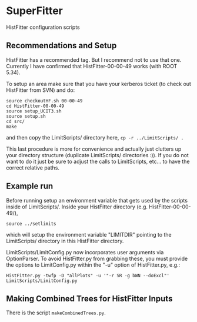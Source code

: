 # SuperFitter
HistFitter configuration scripts

## Recommendations and Setup
HistFitter has a recommended tag. But I recommend not to use that one. Currently I have confirmed that HistFitter-00-00-49 works (with ROOT 5.34).

To setup an area make sure that you have your kerberos ticket (to check out HistFitter from SVN) and do:

```
source checkoutHF.sh 00-00-49
cd HistFitter-00-00-49
source setup_UCIT3.sh
source setup.sh
cd src/
make
```
and then copy the LimitScripts/ directory here,
`cp -r ../LimitScripts/ .`

This last procedure is more for convenience and actually just clutters up your directory structure (duplicate LimitScripts/ directories :)). If you do not want to do it just be sure to adjust the calls to LimitScripts, etc... to have the correct relative paths. 

## Example run
Before running setup an environment variable that gets used by the scripts inside of LimitScripts/. Inside your HistFitter directory (e.g. HistFitter-00-00-49/),
```
source ../setlimits
```
which will setup the environment variable "LIMITDIR" pointing to the LimitScripts/ directory in this HistFitter directory. 

LimitScripts/LimitConfig.py now incorporates user arguments via OptionParser. To avoid HistFitter.py from grabbing these, you must provide the options to LimitConfig.py within the "-u" option of HistFitter.py, e.g.:

```
HistFitter.py -twfp -D "allPlots" -u '"-r SR -g bWN --doExcl"' LimitScripts/LimitConfig.py
```

## Making Combined Trees for HistFitter Inputs
There is the script `makeCombinedTrees.py`.
